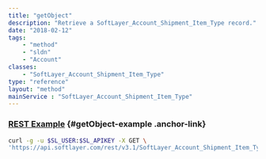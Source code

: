 ```yaml
---
title: "getObject"
description: "Retrieve a SoftLayer_Account_Shipment_Item_Type record."
date: "2018-02-12"
tags:
    - "method"
    - "sldn"
    - "Account"
classes:
    - "SoftLayer_Account_Shipment_Item_Type"
type: "reference"
layout: "method"
mainService : "SoftLayer_Account_Shipment_Item_Type"
---
```


### [REST Example](#getObject-example) <a href="/article/rest/"><i class="fas fa-question"></i></a> {#getObject-example .anchor-link} 
```bash
curl -g -u $SL_USER:$SL_APIKEY -X GET \
'https://api.softlayer.com/rest/v3.1/SoftLayer_Account_Shipment_Item_Type/{SoftLayer_Account_Shipment_Item_TypeID}/getObject'
```
